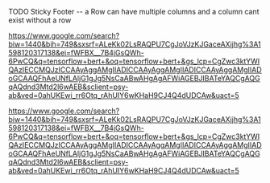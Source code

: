 TODO
Sticky Footer
-- a Row can have multiple columns and a column cant exist without a row

https://www.google.com/search?biw=1440&bih=749&sxsrf=ALeKk02LsRAQPU7CgJoVJzKJGaceAXjjhg%3A1598120317138&ei=fWFBX__7B4jGsQWh-6PwCQ&q=tensorflow+bert+&oq=tensorflow+bert+&gs_lcp=CgZwc3ktYWIQAzIECCMQJzICCAAyAggAMgIIADICCAAyAggAMgIIADICCAAyAggAMgIIADoGCAAQFhAeUNfLAljG1gJg5NsCaABwAHgAgAFWiAGEBJIBATeYAQCgAQGqAQdnd3Mtd2l6wAEB&sclient=psy-ab&ved=0ahUKEwi_rr6Otq_rAhUIY6wKHaH9CJ4Q4dUDCAw&uact=5

https://www.google.com/search?biw=1440&bih=749&sxsrf=ALeKk02LsRAQPU7CgJoVJzKJGaceAXjjhg%3A1598120317138&ei=fWFBX__7B4jGsQWh-6PwCQ&q=tensorflow+bert+&oq=tensorflow+bert+&gs_lcp=CgZwc3ktYWIQAzIECCMQJzICCAAyAggAMgIIADICCAAyAggAMgIIADICCAAyAggAMgIIADoGCAAQFhAeUNfLAljG1gJg5NsCaABwAHgAgAFWiAGEBJIBATeYAQCgAQGqAQdnd3Mtd2l6wAEB&sclient=psy-ab&ved=0ahUKEwi_rr6Otq_rAhUIY6wKHaH9CJ4Q4dUDCAw&uact=5
